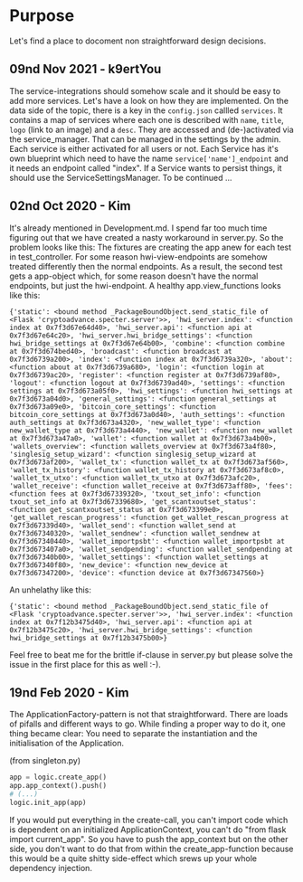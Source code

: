 # Purpose
Let's find a place to docoment non straightforward design decisions.

## 09nd Nov 2021 - k9ertYou
The service-integrations should somehow scale and it should be easy to add more services. Let's have a look on how they are implemented.
On the data side of the topic, there is a key in the `config.json` callled `services`. It contains a map of services where each one is described with `name`, `title`, `logo` (link to an image) and a `desc`. They are accessed and (de-)activated via the service_manager. That can be managed in the settings by the admin. Each service is either activated for all users or not.
Each Service has it's own blueprint which need to have the name `service['name']_endpoint` and it needs an endpoint called "index".
If a Service wants to persist things, it should use the ServiceSettingsManager.
To be continued ...

## 02nd Oct 2020 - Kim
It's already mentioned in Development.md. I spend far too much time figuring out that we have created a nasty workaround in server.py.
So the problem looks like this: The fixtures are creating the app anew for each test in test_controller. For some reason hwi-view-endpoints are somehow treated differently then the normal endpoints. As a result, the second test gets a app-object which, for some reason doesn't have the normal endpoints, but just the hwi-endpoint. A healthy app.view_functions looks like this:
```
{'static': <bound method _PackageBoundObject.send_static_file of <Flask 'cryptoadvance.specter.server'>>, 'hwi_server.index': <function index at 0x7f3d67e64d40>, 'hwi_server.api': <function api at 0x7f3d67e64c20>, 'hwi_server.hwi_bridge_settings': <function hwi_bridge_settings at 0x7f3d67e64b00>, 'combine': <function combine at 0x7f3d674bed40>, 'broadcast': <function broadcast at 0x7f3d6739a200>, 'index': <function index at 0x7f3d6739a320>, 'about': <function about at 0x7f3d6739a680>, 'login': <function login at 0x7f3d6739ac20>, 'register': <function register at 0x7f3d6739af80>, 'logout': <function logout at 0x7f3d6739ad40>, 'settings': <function settings at 0x7f3d673a05f0>, 'hwi_settings': <function hwi_settings at 0x7f3d673a04d0>, 'general_settings': <function general_settings at 0x7f3d673a09e0>, 'bitcoin_core_settings': <function bitcoin_core_settings at 0x7f3d673a0d40>, 'auth_settings': <function auth_settings at 0x7f3d673a4320>, 'new_wallet_type': <function new_wallet_type at 0x7f3d673a4440>, 'new_wallet': <function new_wallet at 0x7f3d673a47a0>, 'wallet': <function wallet at 0x7f3d673a4b00>, 'wallets_overview': <function wallets_overview at 0x7f3d673a4f80>, 'singlesig_setup_wizard': <function singlesig_setup_wizard at 0x7f3d673af200>, 'wallet_tx': <function wallet_tx at 0x7f3d673af560>, 'wallet_tx_history': <function wallet_tx_history at 0x7f3d673af8c0>, 'wallet_tx_utxo': <function wallet_tx_utxo at 0x7f3d673afc20>, 'wallet_receive': <function wallet_receive at 0x7f3d673aff80>, 'fees': <function fees at 0x7f3d67339320>, 'txout_set_info': <function txout_set_info at 0x7f3d67339680>, 'get_scantxoutset_status': <function get_scantxoutset_status at 0x7f3d673399e0>, 'get_wallet_rescan_progress': <function get_wallet_rescan_progress at 0x7f3d67339d40>, 'wallet_send': <function wallet_send at 0x7f3d67340320>, 'wallet_sendnew': <function wallet_sendnew at 0x7f3d67340440>, 'wallet_importpsbt': <function wallet_importpsbt at 0x7f3d673407a0>, 'wallet_sendpending': <function wallet_sendpending at 0x7f3d67340b00>, 'wallet_settings': <function wallet_settings at 0x7f3d67340f80>, 'new_device': <function new_device at 0x7f3d67347200>, 'device': <function device at 0x7f3d67347560>}
```

An unhelathy like this:
```
{'static': <bound method _PackageBoundObject.send_static_file of <Flask 'cryptoadvance.specter.server'>>, 'hwi_server.index': <function index at 0x7f12b3475d40>, 'hwi_server.api': <function api at 0x7f12b3475c20>, 'hwi_server.hwi_bridge_settings': <function hwi_bridge_settings at 0x7f12b3475b00>}
```

Feel free to beat me for the brittle if-clause in server.py but please solve the issue in the first place for this as well :-).

## 19nd Feb 2020 - Kim
The ApplicationFactory-pattern is not that straightforward. There are loads of pifalls and different ways to go. While finding a proper way to do it, one thing became clear: You need to separate the instantiation and the initialisation of the Application.

(from singleton.py)
```python __main__.py
app = logic.create_app()
app.app_context().push()
# (...)
logic.init_app(app)
```
If you would put everything in the create-call, you can't import code which is dependent on an initialized ApplicationContext, you can't do "from flask import current_app". So you have to push the app_context but on the other side, you don't want to do that from within the create_app-function because this would be a quite shitty side-effect which srews up your whole dependency injection.